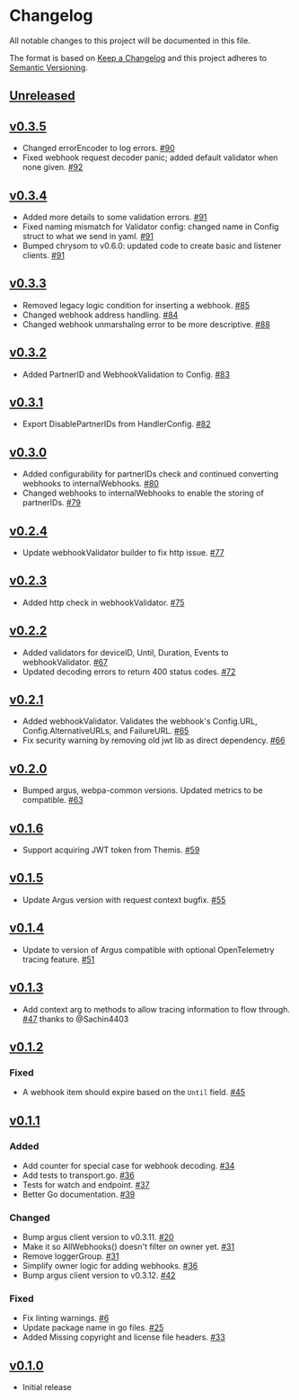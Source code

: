 # Changelog
All notable changes to this project will be documented in this file.

The format is based on [Keep a Changelog](http://keepachangelog.com/en/1.0.0/)
and this project adheres to [Semantic Versioning](http://semver.org/spec/v2.0.0.html).

## [Unreleased]

## [v0.3.5]
- Changed errorEncoder to log errors. [#90](https://github.com/xmidt-org/ancla/pull/90)
- Fixed webhook request decoder panic; added default validator when none given. [#92](https://github.com/xmidt-org/ancla/pull/92)

## [v0.3.4]
- Added more details to some validation errors. [#91](https://github.com/xmidt-org/ancla/pull/91)
- Fixed naming mismatch for Validator config: changed name in Config struct to what we send in yaml. [#91](https://github.com/xmidt-org/ancla/pull/91)
- Bumped chrysom to v0.6.0: updated code to create basic and listener clients. [#91](https://github.com/xmidt-org/ancla/pull/91)

## [v0.3.3]
- Removed legacy logic condition for inserting a webhook. [#85](https://github.com/xmidt-org/ancla/pull/85)
- Changed webhook address handling. [#84](https://github.com/xmidt-org/ancla/pull/84)
- Changed webhook unmarshaling error to be more descriptive. [#88](https://github.com/xmidt-org/ancla/pull/88)

## [v0.3.2]
- Added PartnerID and WebhookValidation to Config. [#83](https://github.com/xmidt-org/ancla/pull/83)

## [v0.3.1]
- Export DisablePartnerIDs from HandlerConfig. [#82](https://github.com/xmidt-org/ancla/pull/82)

## [v0.3.0]
- Added configurability for partnerIDs check and continued converting webhooks to 
internalWebhooks. [#80](https://github.com/xmidt-org/ancla/pull/80)
- Changed webhooks to internalWebhooks to enable the storing of partnerIDs. [#79](https://github.com/xmidt-org/ancla/pull/79)

## [v0.2.4]
- Update webhookValidator builder to fix http issue. [#77](https://github.com/xmidt-org/ancla/pull/77)

## [v0.2.3]
- Added http check in webhookValidator. [#75](https://github.com/xmidt-org/ancla/pull/75)

## [v0.2.2]
- Added validators for deviceID, Until, Duration, Events to webhookValidator. [#67](https://github.com/xmidt-org/ancla/pull/67)
- Updated decoding errors to return 400 status codes. [#72](https://github.com/xmidt-org/ancla/pull/72)

## [v0.2.1]
- Added webhookValidator. Validates the webhook's Config.URL, Config.AlternativeURLs, and FailureURL. [#65](https://github.com/xmidt-org/ancla/pull/65)
- Fix security warning by removing old jwt lib as direct dependency. [#66](https://github.com/xmidt-org/ancla/pull/66)

## [v0.2.0]
- Bumped argus, webpa-common versions. Updated metrics to be compatible. [#63](https://github.com/xmidt-org/ancla/pull/63)

## [v0.1.6]
- Support acquiring JWT token from Themis. [#59](https://github.com/xmidt-org/ancla/pull/59)

## [v0.1.5]
- Update Argus version with request context bugfix. [#55](https://github.com/xmidt-org/ancla/pull/55)

## [v0.1.4]
- Update to version of Argus compatible with optional OpenTelemetry tracing feature. [#51](https://github.com/xmidt-org/ancla/pull/51)

## [v0.1.3]
- Add context arg to methods to allow tracing information to flow through. [#47](https://github.com/xmidt-org/ancla/pull/47) thanks to @Sachin4403

## [v0.1.2]
### Fixed
- A webhook item should expire based on the `Until` field. [#45](https://github.com/xmidt-org/ancla/pull/45)


## [v0.1.1]
### Added
- Add counter for special case for webhook decoding. [#34](https://github.com/xmidt-org/ancla/pull/34)
- Add tests to transport.go. [#36](https://github.com/xmidt-org/ancla/pull/36)
- Tests for watch and endpoint. [#37](https://github.com/xmidt-org/ancla/pull/37)
- Better Go documentation. [#39](https://github.com/xmidt-org/ancla/pull/39)

### Changed
- Bump argus client version to v0.3.11. [#20](https://github.com/xmidt-org/ancla/pull/20)
- Make it so AllWebhooks() doesn't filter on owner yet. [#31](https://github.com/xmidt-org/ancla/pull/31)
- Remove loggerGroup. [#31](https://github.com/xmidt-org/ancla/pull/31)
- Simplify owner logic for adding webhooks. [#36](https://github.com/xmidt-org/ancla/pull/36)
- Bump argus client version to v0.3.12. [#42](https://github.com/xmidt-org/ancla/pull/42)

### Fixed
- Fix linting warnings. [#6](https://github.com/xmidt-org/ancla/pull/6)
- Update package name in go files. [#25](https://github.com/xmidt-org/ancla/pull/25)
- Added Missing copyright and license file headers. [#33](https://github.com/xmidt-org/ancla/pull/33)

## [v0.1.0]
- Initial release

[Unreleased]: https://github.com/xmidt-org/ancla/compare/v0.3.5...HEAD
[v0.3.5]: https://github.com/xmidt-org/ancla/compare/0.3.4...v0.3.5
[v0.3.4]: https://github.com/xmidt-org/ancla/compare/0.3.3...v0.3.4
[v0.3.3]: https://github.com/xmidt-org/ancla/compare/0.3.2...v0.3.3
[v0.3.2]: https://github.com/xmidt-org/ancla/compare/0.3.1...v0.3.2
[v0.3.1]: https://github.com/xmidt-org/ancla/compare/0.3.0...v0.3.1
[v0.3.0]: https://github.com/xmidt-org/ancla/compare/0.2.4...v0.3.0
[v0.2.4]: https://github.com/xmidt-org/ancla/compare/0.2.3...v0.2.4
[v0.2.3]: https://github.com/xmidt-org/ancla/compare/0.2.2...v0.2.3
[v0.2.2]: https://github.com/xmidt-org/ancla/compare/0.2.1...v0.2.2
[v0.2.1]: https://github.com/xmidt-org/ancla/compare/0.2.0...v0.2.1
[v0.2.0]: https://github.com/xmidt-org/ancla/compare/0.1.6...v0.2.0
[v0.1.6]: https://github.com/xmidt-org/ancla/compare/0.1.5...v0.1.6
[v0.1.5]: https://github.com/xmidt-org/ancla/compare/0.1.4...v0.1.5
[v0.1.4]: https://github.com/xmidt-org/ancla/compare/0.1.3...v0.1.4
[v0.1.3]: https://github.com/xmidt-org/ancla/compare/0.1.2...v0.1.3
[v0.1.2]: https://github.com/xmidt-org/ancla/compare/0.1.1...v0.1.2
[v0.1.1]: https://github.com/xmidt-org/ancla/compare/0.1.0...v0.1.1
[v0.1.0]: https://github.com/xmidt-org/ancla/compare/0.0.0...v0.1.0
